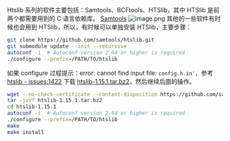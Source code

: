 Htslib 系列的软件主要包括：Samtools、BCFtools、HTSlib，其中 HTSlib 是前两个都需要用到的 C 语言依赖库。
[Samtools](https://www.htslib.org/)
![image.png](https://cdn.nlark.com/yuque/0/2022/png/126032/1660183289774-e67ff3c2-c347-405c-bd58-44715d3f7c09.png#clientId=ud8a5c5b0-af0e-4&from=paste&height=234&id=u576cc097&originHeight=234&originWidth=1148&originalType=binary&ratio=1&rotation=0&showTitle=false&size=25957&status=done&style=none&taskId=uaf531e0d-5b3e-4289-a680-a5e56ebd779&title=&width=1148)
其他的一些软件有时候也会用到 HTSlib，所以，有时候可以单独安装 HTSlib，主要步骤：

```bash
git clone https://github.com/samtools/htslib.git
git submodule update --init --recursive
autoconf -i  # Autoconf version 2.64 or higher is required
./configure --prefix=/PATH/TO/htslib
```

如果 configure 过程提示：error: cannot find input file: `config.h.in'`，参考 [htslib - issues:1422](https://github.com/samtools/htslib/issues/1422) 下载 [htslib-1.15.1.tar.bz2](https://github.com/samtools/htslib/releases/download/1.15.1/htslib-1.15.1.tar.bz2)，然后继续后面的操作。

```bash
wget --no-check-certificate --content-disposition https://github.com/samtools/htslib/releases/download/1.15.1/htslib-1.15.1.tar.bz2
tar -jxvf htslib-1.15.1.tar.bz2
cd htslib-1.15.1
autoconf -i  # Autoconf version 2.64 or higher is required
./configure --prefix=/PATH/TO/htslib
make
make install
```
